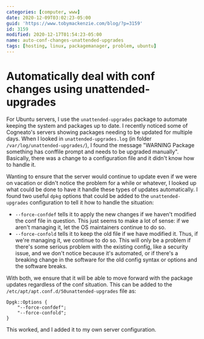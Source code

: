 ```yaml
---
categories: [computer, www]
date: 2020-12-09T03:02:23-05:00
guid: 'https://www.tobymackenzie.com/blog/?p=3159'
id: 3159
modified: 2020-12-17T01:54:23-05:00
name: auto-conf-changes-unattended-upgrades
tags: [hosting, linux, packagemanager, problem, ubuntu]
---
```


Automatically deal with conf changes using unattended-upgrades
==============================================================

For Ubuntu servers, I use the `unattended-upgrades` package to automate keeping the system and packages up to date.  I recently noticed some of Cogneato's servers showing packages needing to be updated for multiple days.  When I looked in `unattended-upgrades.log` (in folder `/var/log/unattended-upgrades/`), I found the message "WARNING Package something has conffile prompt and needs to be upgraded manually".  Basically, there was a change to a configuration file and it didn't know how to handle it.

<!--more-->

Wanting to ensure that the server would continue to update even if we were on vacation or didn't notice the problem for a while or whatever, I looked up what could be done to have it handle these types of updates automatically.  I found two useful `dpkg` options that could be added to the `unattended-upgrades` configuration to tell it how to handle the situation:

- `--force-confdef` tells it to apply the new changes if we haven't modified the conf file in question.  This just seems to make a lot of sense: if we aren't managing it, let the OS maintainers continue to do so.
- `--force-confold` tells it to keep the old file if we have modified it.  Thus, if we're managing it, we continue to do so.  This will only be a problem if there's some serious problem with the existing config, like a security issue, and we don't notice because it's automated, or if there's a breaking change in the software for the old config syntax or options and the software breaks.

With both, we ensure that it will be able to move forward with the package updates regardless of the conf situation.  This can be added to the `/etc/apt/apt.conf.d/50unattended-upgrades` file as:

```
Dpgk::Options {
	"--force-confdef";
	"--force-confold";
}
```

This worked, and I added it to my own server configuration.

